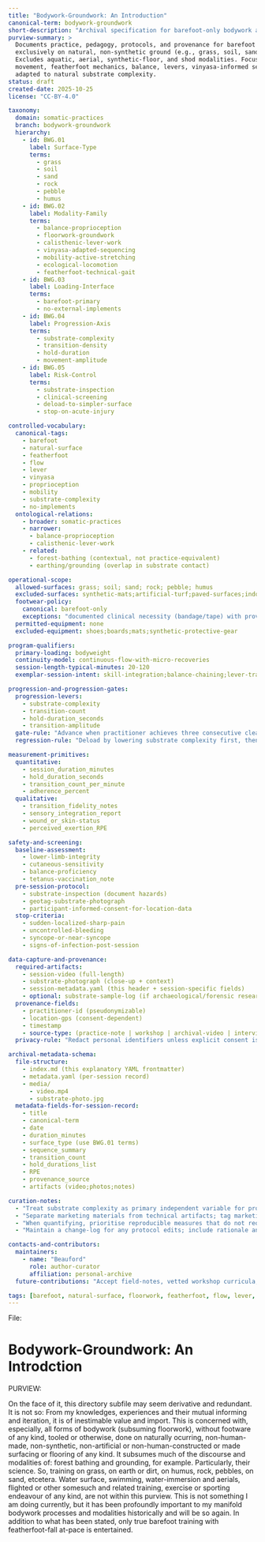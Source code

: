 ```yaml
---
title: "Bodywork-Groundwork: An Introduction"
canonical-term: bodywork-groundwork
short-description: "Archival specification for barefoot-only bodywork and floorwork practiced on naturally occurring terrestrial substrates, emphasizing sensory integration, transition continuity, and substrate-driven progression."
purview-summary: >
  Documents practice, pedagogy, protocols, and provenance for barefoot bodywork performed
  exclusively on natural, non-synthetic ground (e.g., grass, soil, sand, rock, pebbles, humus).
  Excludes aquatic, aerial, synthetic-floor, and shod modalities. Focus: in-situ continuous
  movement, featherfoot mechanics, balance, levers, vinyasa-informed sequencing, and mobility
  adapted to natural substrate complexity.
status: draft
created-date: 2025-10-25
license: "CC-BY-4.0"

taxonomy:
  domain: somatic-practices
  branch: bodywork-groundwork
  hierarchy:
    - id: BWG.01
      label: Surface-Type
      terms:
        - grass
        - soil
        - sand
        - rock
        - pebble
        - humus
    - id: BWG.02
      label: Modality-Family
      terms:
        - balance-proprioception
        - floorwork-groundwork
        - calisthenic-lever-work
        - vinyasa-adapted-sequencing
        - mobility-active-stretching
        - ecological-locomotion
        - featherfoot-technical-gait
    - id: BWG.03
      label: Loading-Interface
      terms:
        - barefoot-primary
        - no-external-implements
    - id: BWG.04
      label: Progression-Axis
      terms:
        - substrate-complexity
        - transition-density
        - hold-duration
        - movement-amplitude
    - id: BWG.05
      label: Risk-Control
      terms:
        - substrate-inspection
        - clinical-screening
        - deload-to-simpler-surface
        - stop-on-acute-injury

controlled-vocabulary:
  canonical-tags:
    - barefoot
    - natural-surface
    - featherfoot
    - flow
    - lever
    - vinyasa
    - proprioception
    - mobility
    - substrate-complexity
    - no-implements
  ontological-relations:
    - broader: somatic-practices
    - narrower:
      - balance-proprioception
      - calisthenic-lever-work
    - related:
      - forest-bathing (contextual, not practice-equivalent)
      - earthing/grounding (overlap in substrate contact)

operational-scope:
  allowed-surfaces: grass; soil; sand; rock; pebble; humus
  excluded-surfaces: synthetic-mats;artificial-turf;paved-surfaces;indoor-mats
  footwear-policy:
    canonical: barefoot-only
    exceptions: "documented clinical necessity (bandage/tape) with provenance and justification"
  permitted-equipment: none
  excluded-equipment: shoes;boards;mats;synthetic-protective-gear

program-qualifiers:
  primary-loading: bodyweight
  continuity-model: continuous-flow-with-micro-recoveries
  session-length-typical-minutes: 20-120
  exemplar-session-intent: skill-integration;balance-chaining;lever-transitions;mobility-integration

progression-and-progression-gates:
  progression-levers:
    - substrate-complexity
    - transition-count
    - hold-duration_seconds
    - transition-amplitude
  gate-rule: "Advance when practitioner achieves three consecutive clean instances of the target transition/hold under the same substrate conditions across two sessions."
  regression-rule: "Deload by lowering substrate complexity first, then by reducing transition density or hold duration."

measurement-primitives:
  quantitative:
    - session_duration_minutes
    - hold_duration_seconds
    - transition_count_per_minute
    - adherence_percent
  qualitative:
    - transition_fidelity_notes
    - sensory_integration_report
    - wound_or_skin-status
    - perceived_exertion_RPE

safety-and-screening:
  baseline-assessment:
    - lower-limb-integrity
    - cutaneous-sensitivity
    - balance-proficiency
    - tetanus-vaccination_note
  pre-session-protocol:
    - substrate-inspection (document hazards)
    - geotag-substrate-photograph
    - participant-informed-consent-for-location-data
  stop-criteria:
    - sudden-localized-sharp-pain
    - uncontrolled-bleeding
    - syncope-or-near-syncope
    - signs-of-infection-post-session

data-capture-and-provenance:
  required-artifacts:
    - session-video (full-length)
    - substrate-photograph (close-up + context)
    - session-metadata.yaml (this header + session-specific fields)
    - optional: substrate-sample-log (if archaeological/forensic research)
  provenance-fields:
    - practitioner-id (pseudonymizable)
    - location-gps (consent-dependent)
    - timestamp
    - source-type: (practice-note | workshop | archival-video | interview)
  privacy-rule: "Redact personal identifiers unless explicit consent is recorded; store geolocation only with consent."

archival-metadata-schema:
  file-structure:
    - index.md (this explanatory YAML frontmatter)
    - metadata.yaml (per-session record)
    - media/
      - video.mp4
      - substrate-photo.jpg
  metadata-fields-for-session-record:
    - title
    - canonical-term
    - date
    - duration_minutes
    - surface_type (use BWG.01 terms)
    - sequence_summary
    - transition_count
    - hold_durations_list
    - RPE
    - provenance_source
    - artifacts (video;photos;notes)

curation-notes:
  - "Treat substrate complexity as primary independent variable for progression and risk management."
  - "Separate marketing materials from technical artifacts; tag marketing as provenance=marketing when present."
  - "When quantifying, prioritise reproducible measures that do not require lab instrumentation (time, counts, holds)."
  - "Maintain a change-log for any protocol edits; include rationale and version date."

contacts-and-contributors:
  maintainers:
    - name: "Beauford"
      role: author-curator
      affiliation: personal-archive
  future-contributions: "Accept field-notes, vetted workshop curricula, and geolocated substrate records; require provenance and consent."

tags: [barefoot, natural-surface, floorwork, featherfoot, flow, lever, vinyasa, proprioception, mobility, substrate-complexity]
---
```



File: 

# Bodywork-Groundwork: An Introdction #

PURVIEW:

On the face of it, this directory subfile may seem derivative and redundant. It is not so: From my knowledges, experiences and their mutual informing and iteration, it is of inestimable value and import. This is concerned with, especially, all forms of bodywork (subsuming floorwork), without footware of any kind, tooled or otherwise, done on naturally ocurring, non-human-made, non-synthetic, non-artificial or non-human-constructed or made surfacing or flooring of any kind. It subsumes much of the discourse and modalities of: forest bathing and grounding, for example. Particularly, their science. So, training on grass, on earth or dirt, on humus, rock, pebbles, on sand, etcetera. Water surface, swimming, water-immersion and aerials, flighted or other somesuch and related training, exercise or sporting endeavour of any kind, are not within this purview. This is not something I am doing currently, but it has been profoundly important to my manifold bodywork processes and modalities historically and will be so again. In addition to what has been stated, only true barefoot training with featherfoot-fall at-pace is entertained.
